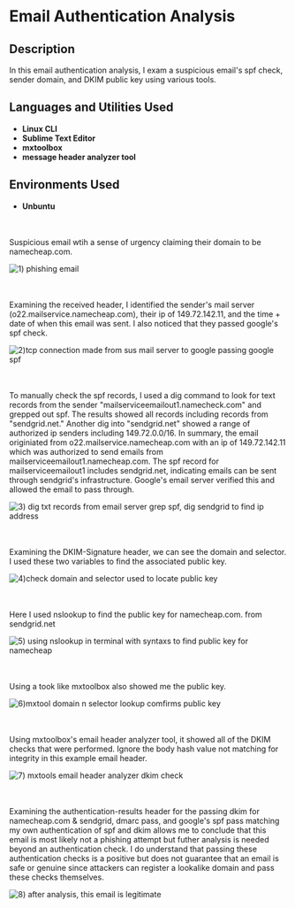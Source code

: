 # Email Authentication Analysis

<h2>Description</h2>
In this email authentication analysis, I exam a suspicious email's spf check, sender domain, and DKIM public key using various tools. 
<br />


<h2>Languages and Utilities Used</h2>

- <b>Linux CLI</b>
- <b>Sublime Text Editor</b>
- <b>mxtoolbox</b>
- <b>message header analyzer tool</b>

<h2>Environments Used </h2>

- <b>Unbuntu</b> 

<br />
<br />
Suspicious email wtih a sense of urgency claiming their domain to be namecheap.com. 

![1) phishing email](https://github.com/user-attachments/assets/d13836d2-995e-4dd5-a54c-5f3365e8175a)

<br />
<br />
Examining the received header, I identified the sender's mail server (o22.mailservice.namecheap.com), their ip of 149.72.142.11, and the time + date of when this email was sent. I also noticed that they passed google's spf check.   

![2)tcp connection made from sus mail server to google passing google spf](https://github.com/user-attachments/assets/588718e8-a4f9-4f1e-b2a1-2650cf2e6ada)

<br />
<br />
To manually check the spf records, I used a dig command to look for text records from the sender "mailserviceemailout1.namecheck.com" and grepped out spf. The results showed all records including records from "sendgrid.net." 
Another dig into "sendgrid.net" showed a range of authorized ip senders including 149.72.0.0/16. 
In summary, the email originiated from o22.mailservice.namecheap.com with an ip of 149.72.142.11 which was authorized to send emails from mailserviceemailout1.namecheap.com.
The spf record for mailserviceemailout1 includes sendgrid.net, indicating emails can be sent through sendgrid's infrastructure. 
Google's email server verified this and allowed the email to pass through.      

![3) dig txt records from email server grep spf, dig sendgrid to find ip address](https://github.com/user-attachments/assets/987c9e6f-738a-4c48-84ed-b8c9c3c2e0d3)

<br />
<br />
Examining the DKIM-Signature header, we can see the domain and selector. I used these two variables to find the associated public key.   

![4)check domain and selector used to locate public key](https://github.com/user-attachments/assets/37fd4fc5-46eb-46f2-a210-7368d0c06f80)

<br />
<br />
Here I used nslookup to find the public key for namecheap.com. from sendgrid.net 

![5) using nslookup in terminal with syntaxs to find public key for namecheap](https://github.com/user-attachments/assets/b77fd57e-b363-475a-8e7b-205817907f07)

<br />
<br />
Using a took like mxtoolbox also showed me the public key. 

![6)mxtool domain n selector lookup comfirms public key](https://github.com/user-attachments/assets/2791b3a0-2098-4a54-8fc8-568a54e58ff6)

<br />
<br />
Using mxtoolbox's email header analyzer tool, it showed all of the DKIM checks that were performed. Ignore the body hash value not matching for integrity in this example email header. 

![7) mxtools email header analyzer dkim check ](https://github.com/user-attachments/assets/89756550-ac39-4cc7-b574-696aa9a971f1)

<br />
<br />
Examining the authentication-results header for the passing dkim for namecheap.com & sendgrid, dmarc pass, and google's spf pass matching my own authentication of spf and dkim allows me to conclude that this email is most likely not a phishing attempt but futher analysis is needed beyond an authentication check. I do understand that passing these authentication checks is a positive but does not guarantee that an email is safe or genuine since attackers can register a lookalike domain and pass these checks themselves. 

![8) after analysis, this email is legitimate](https://github.com/user-attachments/assets/02cc61e2-b368-46ec-a5b3-fe2204031843)
<br />
<br />
